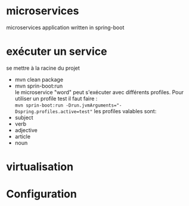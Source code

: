 # microservices
microservices application written in spring-boot

# exécuter un service
se mettre à la racine du projet
* mvn clean package
* mvn sprin-boot:run  
le microservice "word" peut s'exécuter avec différents profiles. Pour utiliser un profile test il faut faire :  
`mvn sprin-boot:run -Drun.jvmArguments="-Dspring.profiles.active=test"`
les profiles valables sont:
* subject
* verb
* adjective
* article
* noun

# virtualisation

# Configuration
